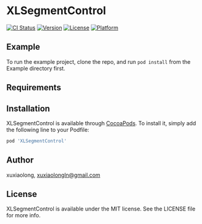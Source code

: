 # XLSegmentControl

[![CI Status](https://img.shields.io/travis/xxl379786230/XLSegmentControl.svg?style=flat)](https://travis-ci.org/xxl379786230/XLSegmentControl)
[![Version](https://img.shields.io/cocoapods/v/XLSegmentControl.svg?style=flat)](https://cocoapods.org/pods/XLSegmentControl)
[![License](https://img.shields.io/cocoapods/l/XLSegmentControl.svg?style=flat)](https://cocoapods.org/pods/XLSegmentControl)
[![Platform](https://img.shields.io/cocoapods/p/XLSegmentControl.svg?style=flat)](https://cocoapods.org/pods/XLSegmentControl)

## Example

To run the example project, clone the repo, and run `pod install` from the Example directory first.

## Requirements

## Installation

XLSegmentControl is available through [CocoaPods](https://cocoapods.org). To install
it, simply add the following line to your Podfile:

```ruby
pod 'XLSegmentControl'
```

## Author

xuxiaolong, xuxiaolongln@gmail.com

## License

XLSegmentControl is available under the MIT license. See the LICENSE file for more info.
